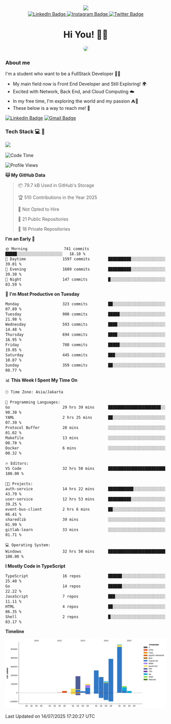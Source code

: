 <div>
  <div id="header" align="center">
      <img src="https://media.giphy.com/media/nFLW7PNGgN3lI68rdv/giphy.gif" width="100"/>
      <div id="badges" style="margin-bottom:20px">
        <a href="https://www.linkedin.com/in/daffaputranarendra/">
          <img src="https://img.shields.io/badge/LinkedIn-blue?style=for-the-badge&logo=linkedin&logoColor=white" alt="LinkedIn Badge"/>
        </a>
        <a href="https://www.instagram.com/daffadon_/">
          <img src="https://img.shields.io/badge/Instagram-E4405F?style=for-the-badge&logo=instagram&logoColor=white" alt="Instagram Badge"/>
        </a>
        <a href="https://twitter.com/daffadon_">
          <img src="https://img.shields.io/badge/Twitter-blue?style=for-the-badge&logo=twitter&logoColor=white" alt="Twitter Badge"/>
        </a>
      </div>
    <h1>Hi You! 🙌🙌</h1>
    <img src="https://media.giphy.com/media/rJsMvyk7AHHiW9qKLM/giphy.gif" height=200 style="border-radius:10px" />
  </div>
</div>

### About me

I'm a student who want to be a FullStack Developer 🧑‍💻

- My main field now is Front End Developer and Still Exploring! 🌍
- Excited with Network, Back End, and Cloud Computing ☁️
- In my free time, I'm exploring the world and my passion ⛺🍵
- These below is a way to reach me! 🏃

[![Linkedin Badge](https://skillicons.dev/icons?i=linkedin)](https://www.linkedin.com/in/daffaputranarendra/)
[![Gmail Badge](https://skillicons.dev/icons?i=gmail)](https://mail.google.com/mail/?view=cm&fs=1&to=daffaputranarendra9@gmail.com)

### Tech Stack 💻 📘

<img src="https://skillicons.dev/icons?i=java,html,css,javascript,typescript,golang,react,next,express,vite,tailwind,mui,prisma,mongodb,mysql,firebase,jest,git,jenkins,docker,kubernetes,github,postman,prometheus,grafana,gcp,vscode,arch,&perline=9"/>

<!--START_SECTION:waka-->
![Code Time](http://img.shields.io/badge/Code%20Time-156%20hrs%2047%20mins-blue)

![Profile Views](http://img.shields.io/badge/Profile%20Views-0-blue)

**🐱 My GitHub Data** 

> 📦 79.7 kB Used in GitHub's Storage 
 > 
> 🏆 510 Contributions in the Year 2025
 > 
> 🚫 Not Opted to Hire
 > 
> 📜 21 Public Repositories 
 > 
> 🔑 18 Private Repositories 
 > 
**I'm an Early 🐤** 

```text
🌞 Morning                741 commits         █████░░░░░░░░░░░░░░░░░░░░   18.10 % 
🌆 Daytime                1597 commits        ██████████░░░░░░░░░░░░░░░   39.01 % 
🌃 Evening                1609 commits        ██████████░░░░░░░░░░░░░░░   39.30 % 
🌙 Night                  147 commits         █░░░░░░░░░░░░░░░░░░░░░░░░   03.59 % 
```
📅 **I'm Most Productive on Tuesday** 

```text
Monday                   323 commits         ██░░░░░░░░░░░░░░░░░░░░░░░   07.89 % 
Tuesday                  900 commits         █████░░░░░░░░░░░░░░░░░░░░   21.98 % 
Wednesday                593 commits         ████░░░░░░░░░░░░░░░░░░░░░   14.48 % 
Thursday                 694 commits         ████░░░░░░░░░░░░░░░░░░░░░   16.95 % 
Friday                   780 commits         █████░░░░░░░░░░░░░░░░░░░░   19.05 % 
Saturday                 445 commits         ███░░░░░░░░░░░░░░░░░░░░░░   10.87 % 
Sunday                   359 commits         ██░░░░░░░░░░░░░░░░░░░░░░░   08.77 % 
```


📊 **This Week I Spent My Time On** 

```text
🕑︎ Time Zone: Asia/Jakarta

💬 Programming Languages: 
Go                       29 hrs 39 mins      ███████████████████████░░   90.30 % 
YAML                     2 hrs 25 mins       ██░░░░░░░░░░░░░░░░░░░░░░░   07.39 % 
Protocol Buffer          20 mins             ░░░░░░░░░░░░░░░░░░░░░░░░░   01.02 % 
Makefile                 13 mins             ░░░░░░░░░░░░░░░░░░░░░░░░░   00.70 % 
Docker                   6 mins              ░░░░░░░░░░░░░░░░░░░░░░░░░   00.32 % 

🔥 Editors: 
VS Code                  32 hrs 50 mins      █████████████████████████   100.00 % 

🐱‍💻 Projects: 
auth-service             14 hrs 22 mins      ███████████░░░░░░░░░░░░░░   43.79 % 
user-service             12 hrs 53 mins      ██████████░░░░░░░░░░░░░░░   39.25 % 
event-bus-client         2 hrs 6 mins        ██░░░░░░░░░░░░░░░░░░░░░░░   06.41 % 
sharedlib                39 mins             ░░░░░░░░░░░░░░░░░░░░░░░░░   01.99 % 
gitlab-learn             33 mins             ░░░░░░░░░░░░░░░░░░░░░░░░░   01.71 % 

💻 Operating System: 
Windows                  32 hrs 50 mins      █████████████████████████   100.00 % 
```

**I Mostly Code in TypeScript** 

```text
TypeScript               16 repos            ██████░░░░░░░░░░░░░░░░░░░   25.40 % 
Go                       14 repos            ██████░░░░░░░░░░░░░░░░░░░   22.22 % 
JavaScript               7 repos             ███░░░░░░░░░░░░░░░░░░░░░░   11.11 % 
HTML                     4 repos             ██░░░░░░░░░░░░░░░░░░░░░░░   06.35 % 
Shell                    2 repos             █░░░░░░░░░░░░░░░░░░░░░░░░   03.17 % 
```



**Timeline**

![Lines of Code chart](https://raw.githubusercontent.com/Daffadon/Daffadon/main/assets/bar_graph.png)


 Last Updated on 14/07/2025 17:20:27 UTC
<!--END_SECTION:waka-->
